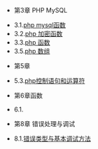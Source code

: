 * 第3章 PHP MySQL
 - 3.1.[php mysql函数](3.1.md)
 - 3.2.[php 加密函数](3.2.md)
 - 3.3.[php 函数](3.3.md)
 - 3.5.[php 数组](3.5.md)
* 第5章
 - 5.3.[php控制语句和运算符](5.3.md)
* 第6章函数
 - 6.1.
* 第8章 错误处理与调试
 - 8.1.[错误类型与基本调试方法](8.1.md)
